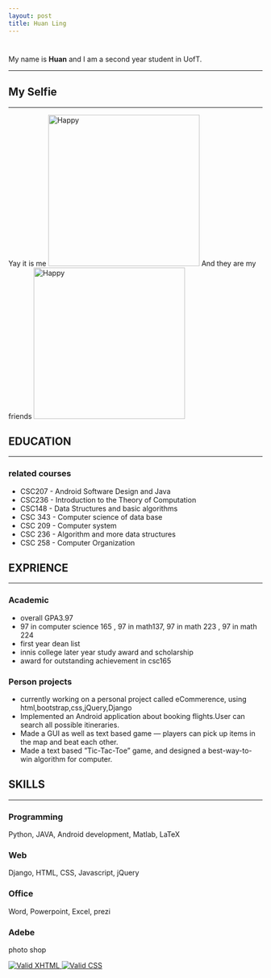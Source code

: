 ```yaml
---
layout: post
title: Huan Ling
---
```


    
<head>
    <title>About HUAN!</title>
<meta http-equiv="Content-Type" content="text/html; charset=iso-8859-1" />
<link rel="stylesheet" type="text/css" href="aboutme-style.css" title="style" />
</head>

<body>
        <h1> </h1>
        <p>
        My name is <strong>Huan</strong> and I am a second year student in UofT.
<hr/>
<h2>My Selfie</h2>
<hr/>
   <p>Yay it is me <img src="/images/myPic.jpg" alt="Happy" title="My Happy Self" height="300"/>
   And they are my friends <img src="/images/myPic2.jpg" alt="Happy" title="My Happy Self" height="300"/>
</p>
   <h2>EDUCATION</h2>
   <hr/>
   <h3>related courses</h3>
   <ul>
   <li>CSC207 - Android Software Design and Java</li>
   <li>CSC236 - Introduction to the Theory of Computation</li>
   <li>CSC148 - Data Structures and basic algorithms</li>
   <li>CSC 343 - Computer science of data base</li>
    <li>CSC 209 - Computer system</li>
    <li>CSC 236 - Algorithm and more data structures</li>
    <li>CSC 258 - Computer Organization</li>
   </ul>
   
   <h2>EXPRIENCE</h2>
   <hr/>
   <h3>Academic</h3>
   <ul>
   <li>overall GPA3.97</li>
   <li>97 in computer science 165 , 97 in math137, 97 in math 223 , 97 in math 224</li>
   <li>first year dean list</li>
   <li>innis college later year study award and scholarship</li>
    <li>award for outstanding achievement in csc165</li>
   </ul>
   <h3>Person projects</h3>
   <ul>
   <li>currently working on a personal project called eCommerence, using html,bootstrap,css,jQuery,Django</li>
   <li>Implemented an Android application about booking flights.User can search all possible itineraries.</li>
   <li>Made a GUI as well as text based game — players can pick up items in the map and beat each other.</li>
   <li>Made a text based ”Tic-Tac-Toe” game, and designed a best-way-to-win algorithm for computer.</li>
   </ul>
   
   
<h2>SKILLS</h2>
   <hr/>
   <h3>Programming</h3>
   <p>Python, JAVA, Android development, Matlab, LaTeX</p>
   <h3>Web</h3>
    <p>Django, HTML, CSS, Javascript, jQuery</p>
    <h3>Office</h3>
    <p>Word, Powerpoint, Excel, prezi</p>
    <h3>Adebe</h3>
    <p>photo shop</p>


<a href="http://validator.w3.org/check/referer">
    <img src="http://www.w3.org/Icons/valid-xhtml11" alt="Valid XHTML" />
</a>
<a href="http://jigsaw.w3.org/css-validator/check/referer">
    <img src="http://jigsaw.w3.org/css-validator/images/vcss" alt="Valid CSS" />
</a>
</p>

</body>

</html>
